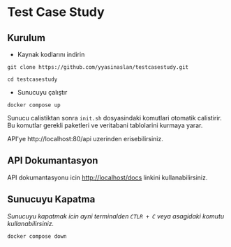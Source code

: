 # Test Case Study

## Kurulum

- Kaynak kodlarını indirin

```shell
git clone https://github.com/yyasinaslan/testcasestudy.git

cd testcasestudy
```

- Sunucuyu çalıştır

```shell
docker compose up
```

Sunucu calistiktan sonra `init.sh` dosyasindaki komutlari otomatik calistirir. Bu komutlar gerekli paketleri ve
veritabani tablolarini kurmaya yarar.

API'ye http://localhost:80/api uzerinden erisebilirsiniz.

## API Dokumantasyon

API dokumantasyonu icin [http://localhost/docs](http://localhost/docs) linkini kullanabilirsiniz.

## Sunucuyu Kapatma

*Sunucuyu kapatmak icin ayni terminalden `CTLR + C` veya asagidaki komutu kullanabilirsiniz.*

```shell
docker compose down
```

